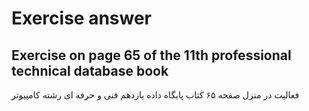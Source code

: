 # Exercise answer
Exercise on page 65 of the 11th professional technical database book
---------------------------------------
فعالیت در منزل صفحه ۶۵
کتاب پایگاه داده یازدهم فنی و حرفه ای
رشته کامپیوتر
